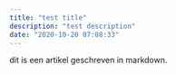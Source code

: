 ```yaml
---
title: "test title"
description: "test description"
date: "2020-10-20 07:08:33"
---
```


dit is een artikel geschreven in markdown.
